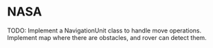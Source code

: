 # NASA

TODO: 
 Implement a NavigationUnit class to handle move operations.
 Implement map where there are obstacles, and rover can detect them.

